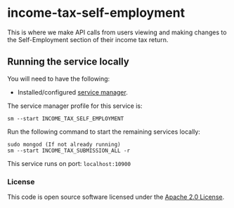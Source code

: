 
# income-tax-self-employment

This is where we make API calls from users viewing and making changes to the Self-Employment section of their income tax return.

## Running the service locally

You will need to have the following:
- Installed/configured [service manager](https://github.com/hmrc/service-manager).

The service manager profile for this service is:

    sm --start INCOME_TAX_SELF_EMPLOYMENT
Run the following command to start the remaining services locally:

    sudo mongod (If not already running)
    sm --start INCOME_TAX_SUBMISSION_ALL -r

This service runs on port: `localhost:10900`


### License

This code is open source software licensed under the [Apache 2.0 License]("http://www.apache.org/licenses/LICENSE-2.0.html").